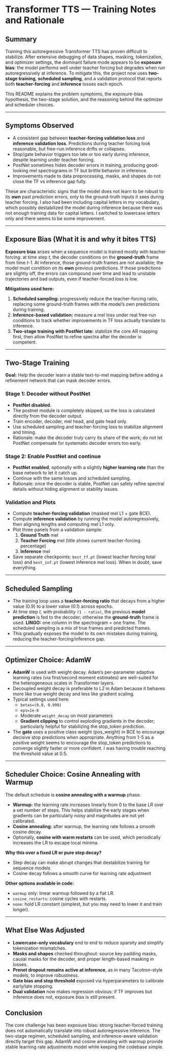 # Transformer TTS — Training Notes and Rationale

## Summary
Training this autoregressive Transformer TTS has proven difficult to stabilize. After extensive debugging of data shapes, masking, tokenization, and optimizer settings, the dominant failure mode appears to be **exposure bias**: the model performs well under teacher forcing but degrades when run autoregressively at inference. To mitigate this, the project now uses **two-stage training**, **scheduled sampling**, and a validation protocol that reports both **teacher-forcing** and **inference** losses each epoch.

This README explains the problem symptoms, the exposure-bias hypothesis, the two-stage solution, and the reasoning behind the optimizer and scheduler choices.

---

## Symptoms Observed
- A consistent gap between **teacher-forcing validation loss** and **inference validation loss**. Predictions during teacher forcing look reasonable, but free-run inference drifts or collapses.
- Stop/gate behavior triggers too late or too early during inference, despite learning under teacher forcing.
- PostNet sometimes hides decoder errors in training, producing good-looking mel spectrograms in TF but brittle behavior in inference.
- Improvements made to data preprocessing, masks, and shapes do not close the TF vs inference gap fully.

These are characteristic signs that the model does not learn to be robust to its **own** past prediction errors, only to the ground-truth inputs it sees during teacher forcing. I also had been including capital letters in my vocabulary, which possibly destabilized the model during inference because there was not enough training data for capital letters. I switched to lowercase letters only and there seems to be some improvement. 

---

## Exposure Bias (What it is and why it bites TTS)
**Exposure bias** arises when a sequence model is trained mostly with teacher forcing: at time step *t*, the decoder conditions on the **ground-truth** frame from time *t-1*. At inference, those ground-truth frames are not available; the model must condition on its **own** previous predictions. If those predictions are slightly off, the errors can compound over time and lead to unstable trajectories and bad outputs, even if teacher-forced loss is low.

**Mitigations used here:**
1. **Scheduled sampling:** progressively reduce the teacher-forcing ratio, replacing some ground-truth frames with the model’s own predictions during training.
2. **Inference-based validation:** measure a mel loss under real free-run conditions to track whether improvements in TF loss actually translate to inference.
3. **Two-stage training with PostNet late:** stabilize the core AR mapping first, then allow PostNet to refine spectra after the decoder is competent.

---

## Two-Stage Training
**Goal:** Help the decoder learn a stable text-to-mel mapping before adding a refinement network that can mask decoder errors.

### Stage 1: Decoder without PostNet
- **PostNet disabled.**
- The postnet module is completely skipped, so the loss is calculated directly from the decoder output.
- Train encoder, decoder, mel head, and gate head only.
- Use scheduled sampling and teacher-forcing loss to stabilize alignment and timing.
- Rationale: make the decoder truly carry its share of the work; do not let PostNet compensate for systematic decoder errors too early.

### Stage 2: Enable PostNet and continue
- **PostNet enabled**, optionally with a slightly **higher learning rate** than the base network to let it catch up.
- Continue with the same losses and scheduled sampling.
- Rationale: once the decoder is stable, PostNet can safely refine spectral details without hiding alignment or stability issues.

### Validation and Plots 
- Compute **teacher-forcing validation** (masked mel L1 + gate BCE).
- Compute **inference validation** by running the model autoregressively, then aligning lengths and computing mel L1 only.
- Plot three panels from a validation sample:
  1. **Ground Truth** mel
  2. **Teacher Forcing** mel (title shows current teacher-forcing percentage)
  3. **Inference** mel
- Save separate checkpoints: `best_tf.pt` (lowest teacher forcing total loss) and `best_inf.pt` (lowest inference mel loss). When in doubt, save everything. 

---

## Scheduled Sampling
- The training loop uses a **teacher-forcing ratio** that decays from a higher value (0.9) to a lower value (0.1) across epochs.
- At time step *t*, with probability `(1 - ratio)`, the previous **model prediction** is fed to the decoder; otherwise the **ground-truth** frame is used. **LINGO:** one column in the spectrogram = one frame. The scheduled sampling is a mix of true frames and predicted frames. 
- This gradually exposes the model to its own mistakes during training, reducing the teacher-forcing/inference gap.


---

## Optimizer Choice: AdamW
- **AdamW** is used with weight decay. Adam’s per-parameter adaptive learning rates (via first/second moment estimates) are well-suited for the heterogeneous scales in Transformer layers.
- Decoupled weight decay is preferable to L2 in Adam because it behaves more like true weight decay and less like gradient scaling.
- Typical settings used here:
  - `betas=(0.9, 0.999)`
  - `eps=1e-8`
  - Moderate `weight_decay` on most parameters
  - **Gradient clipping** to control exploding gradients in the decoder; particularly helpful for stabilizing the stop_token prediction.
- The **gate** uses a positive class weight (pos_weight) in BCE to encourage decisive stop predictions when appropriate. Anything from 1-5 as a positive weight seems to encourage the stop_token predictions to converge slightly faster or more confident. I was having trouble reaching the threshold value at 0.5.


---

## Scheduler Choice: Cosine Annealing with Warmup
The default schedule is **cosine annealing with a warmup** phase.

- **Warmup:** the learning rate increases linearly from 0 to the base LR over a set number of steps. This helps stabilize the early stages when gradients can be particularly noisy and magnitudes are not yet calibrated.
- **Cosine annealing:** after warmup, the learning rate follows a smooth cosine decay.
- Optionally, **cosine with warm restarts** can be used, which periodically increases the LR to escape local minima.

**Why this over a fixed LR or pure step decay?**
- Step decay can make abrupt changes that destabilize training for sequence models 
- Cosine decay follows a smooth curve for learning rate adjustment

**Other options available in code:**
- `warmup` only: linear warmup followed by a flat LR.
- `cosine_restarts`: cosine cycles with restarts.
- `none`: hold LR constant (simplest, but you may need to lower it and train longer).

---

## What Else Was Adjusted
- **Lowercase-only vocabulary** end to end to reduce sparsity and simplify tokenization mismatches.
- **Masks and shapes** checked throughout: source key padding masks, causal masks for the decoder, and proper length-based masking in losses.
- **Prenet dropout remains active at inference**, as in many Tacotron-style models, to improve robustness.
- **Gate bias and stop threshold** exposed via hyperparameters to calibrate early/late stopping.
- **Dual validation** now makes regression obvious: if TF improves but inference does not, exposure bias is still present.



## Conclusion
The core challenge has been exposure bias: strong teacher-forced training does not automatically translate into robust autoregressive inference. The two-stage regimen, scheduled sampling, and inference-aware validation directly target this gap. AdamW and cosine annealing with warmup provide stable learning rate adjustments model while keeping the codebase simple.
